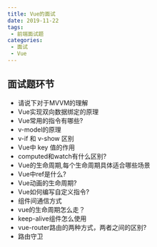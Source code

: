 ```yaml
---
title: Vue的面试
date: 2019-11-22
tags:
 - 前端面试题
categories:
 - 面试
 - Vue
---
```



## 面试题环节
- 请说下对于MVVM的理解
- Vue实现双向数据绑定的原理
- Vue常用的指令有哪些?
- v-model的原理
- v-if 和 v-show 区别
- Vue中 key 值的作用
- computed和watch有什么区别?
- Vue的生命周期,每个生命周期具体适合哪些场景
- Vue中ref是什么?
- Vue动画的生命周期?
- Vue如何编写自定义指令?
- 组件间通信方式
- vue的生命周期怎么走？
- keep-alive组件怎么使用
- vue-router路由的两种方式，两者之间的区别?
- 路由守卫